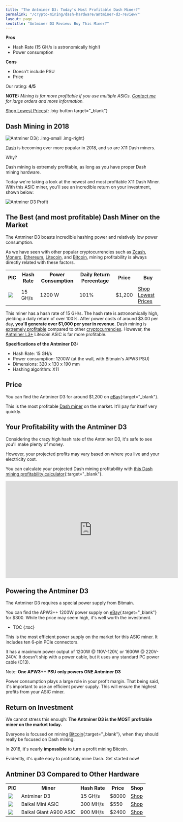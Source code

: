 ```yaml
---
title: "The Antminer D3: Today's Most Profitable Dash Miner?" 
permalink: "/crypto-mining/dash-hardware/antminer-d3-review/"
layout: page
seotitle: "Antminer D3 Review: Buy This Miner?" 
--- 
```


**Pros**

* Hash Rate (15 GH/s is astronomically high!)
* Power consumption 

**Cons**

* Doesn't include PSU
* Price

Our rating: **4/5**

**NOTE:** *Mining is far more profitable if you use multiple ASICs. [Contact me](/contact/) for large orders and more information.*  

[Shop Lowest Prices](http://rover.ebay.com/rover/1/711-53200-19255-0/1?icep_ff3=9&pub=5575177097&toolid=10001&campid=5338112809&customid=&icep_uq=Antminer+D3&icep_sellerId=&icep_ex_kw=&icep_sortBy=12&icep_catId=&icep_minPrice=&icep_maxPrice=&ipn=psmain&icep_vectorid=229466&kwid=902099&mtid=824&kw=lg){: .big-button target="_blank"}

## Dash Mining in 2018

![Antminer D3](/img/cryptocurrency/antminer-d3.png){: .img-small .img-right}

[Dash](/crypto-mining/dash-hardware/) is becoming ever more popular in 2018, and so are X11 Dash miners. 

Why? 

Dash mining is extremely profitable, as long as you have proper Dash mining hardware. 

Today we're taking a look at the newest and most profitable X11 Dash Miner. With this ASIC miner, you'll see an incredible return on your investment, shown below: 

![Antminer D3 Profit](/img/cryptocurrency/dash-profit.png)

## The Best (and most profitable) Dash Miner on the Market

The Antminer D3 boasts incredible hashing power and relatively low power consumption. 

As we have seen with other popular cryptocurrencies such as [Zcash](/crypto-mining/zcash-hardware/), [Monero](/crypto-mining/monero-hardware/), [Ethereum](/crypto-mining/ethereum-hardware/), [Litecoin](/crypto-mining/litecoin-hardware/), and [Bitcoin](/crypto-mining/bitcoin-hardware), mining profitability is always directly related with these factors. 

<table class="basic-table" align="center">
	<tr>
		<th>PIC</th>
		<th>Hash Rate</th>
		<th>Power Consumption</th>
		<th>Daily Return Percentage</th>
		<th>Price</th>
		<th>Buy</th>
	</tr>
	<tr>
		<td><a target="_blank" href="http://rover.ebay.com/rover/1/711-53200-19255-0/1?icep_ff3=9&pub=5575177097&toolid=10001&campid=5338112809&customid=&icep_uq=Antminer+D3&icep_sellerId=&icep_ex_kw=&icep_sortBy=12&icep_catId=&icep_minPrice=&icep_maxPrice=&ipn=psmain&icep_vectorid=229466&kwid=902099&mtid=824&kw=lg"><img class="table-image" src="/img/cryptocurrency/antminer-d3.png" /></a></td>
		<td>15 GH/s</td>
		<td>1200 W</td>
		<td>101%</td>
		<td>$1,200</td>
		<td><a target="_blank" class="big-button" href="http://rover.ebay.com/rover/1/711-53200-19255-0/1?icep_ff3=9&pub=5575177097&toolid=10001&campid=5338112809&customid=&icep_uq=Antminer+D3&icep_sellerId=&icep_ex_kw=&icep_sortBy=12&icep_catId=&icep_minPrice=&icep_maxPrice=&ipn=psmain&icep_vectorid=229466&kwid=902099&mtid=824&kw=lg">Shop Lowest Prices</a></td>
	</tr>
</table>

This miner has a hash rate of 15 GH/s. The hash rate is astronomically high, yielding a daily return of over 100%. After power costs of around $3.00 per day, **you'll generate over $1,000 per year in revenue**. Dash mining is [extremely profitable](/crypto-mining/dash-mining-profitability/) compared to other [cryptocurrencies](/crypto-mining/). However, the [Antminer L3+](/crypto-mining/litecoin-hardware/antminer-l3-review/) Litecoin ASIC is far more profitable.

**Specifications of the Antminer D3:**

* Hash Rate: 15 GH/s
* Power consumption: 1200W (at the wall, with Bitmain's APW3 PSU)
* Dimensions: 320 x 130 x 190 mm
* Hashing algorithm: X11

## Price

You can find the Antminer D3 for around $1,200 on [eBay](http://rover.ebay.com/rover/1/711-53200-19255-0/1?icep_ff3=9&pub=5575177097&toolid=10001&campid=5338112809&customid=&icep_uq=Antminer+D3&icep_sellerId=&icep_ex_kw=&icep_sortBy=12&icep_catId=&icep_minPrice=&icep_maxPrice=&ipn=psmain&icep_vectorid=229466&kwid=902099&mtid=824&kw=lg){:target="_blank"}.

This is the most profitable [Dash miner](/crypto-mining/dash-hardware/) on the market. It'll pay for itself very quickly. 

## Your Profitability with the Antminer D3 

Considering the crazy high hash rate of the Antminer D3, it's safe to see you'll make plenty of money. 

However, your projected profits may vary based on where you live and your electricity cost. 

You can calculate your projected Dash mining profitability with [this Dash mining profitability calculator](https://www.cryptocompare.com/mining/calculator/dash?HashingPower=15&HashingUnit=GH%2Fs&PowerConsumption=1200&CostPerkWh=0.13){:target="_blank"}.

<div class="vid-container">

<iframe width="560" height="315" src="https://www.youtube.com/embed/13sFAL7Z1uU?rel=0&amp;start=24" frameborder="0" allowfullscreen></iframe>

</div>

## Powering the Antminer D3 

The Antminer D3 requires a special power supply from Bitmain. 

You can find the APW3++ 1200W power supply on [eBay](http://rover.ebay.com/rover/1/711-53200-19255-0/1?icep_ff3=9&pub=5575177097&toolid=10001&campid=5338112809&customid=&icep_uq=apw3+%2B%2B&icep_sellerId=&icep_ex_kw=&icep_sortBy=12&icep_catId=&icep_minPrice=&icep_maxPrice=&ipn=psmain&icep_vectorid=229466&kwid=902099&mtid=824&kw=lg){:target="_blank"} for $300. While the price may seem high, it's well worth the investment. 

* TOC
{:toc}


This is the most efficient power supply on the market for this ASIC miner. It includes ten 6-pin PCIe connectors. 

It has a maximum power output of 1200W @ 110V-120V, or 1600W @ 220V-240V. It doesn't ship with a power cable, but it uses any standard PC power cable (C13).

Note: **One APW3++ PSU only powers ONE Antminer D3**

Power consumption plays a large role in your profit margin. That being said, it's important to use an efficient power supply. This will ensure the highest profits from your ASIC miner. 

## Return on Investment

We cannot stress this enough: **The Antminer D3 is the MOST profitable miner on the market today.** 

Everyone is focused on mining [Bitcoin](https://www.buybitcoinworldwide.com/mining/hardware/){:target="_blank"}, when they should really be focused on Dash mining. 

In 2018, it's nearly **impossible** to turn a profit mining Bitcoin. 

Evidently, it's quite easy to profitably mine Dash. Get started now! 

## Antminer D3 Compared to Other Hardware

<table class="basic-table" align="center">
	<tr>
		<th>PIC</th>
		<th>Miner</th>
		<th>Hash Rate</th>
		<th>Price</th>
		<th>Shop</th>
	</tr>
	<tr>
		<td><a target="_blank" href="http://rover.ebay.com/rover/1/711-53200-19255-0/1?icep_ff3=9&pub=5575177097&toolid=10001&campid=5338112809&customid=&icep_uq=Antminer+D3&icep_sellerId=&icep_ex_kw=&icep_sortBy=12&icep_catId=&icep_minPrice=&icep_maxPrice=&ipn=psmain&icep_vectorid=229466&kwid=902099&mtid=824&kw=lg"><img class="table-image" src="/img/cryptocurrency/antminer-d3.png" /> </a></td>
		<td>Antminer D3</td>
		<td>15 GH/s</td>
		<td>$8000</td>
		<td><a target="_blank" class="big-button" href="http://rover.ebay.com/rover/1/711-53200-19255-0/1?icep_ff3=9&pub=5575177097&toolid=10001&campid=5338112809&customid=&icep_uq=Antminer+D3&icep_sellerId=&icep_ex_kw=&icep_sortBy=12&icep_catId=&icep_minPrice=&icep_maxPrice=&ipn=psmain&icep_vectorid=229466&kwid=902099&mtid=824&kw=lg">Shop</a></td>
	</tr>
	<tr>
		<td><a target="_blank" href="http://rover.ebay.com/rover/1/711-53200-19255-0/1?icep_ff3=9&pub=5575177097&toolid=10001&campid=5338112809&customid=&icep_uq=baikal+mini+asic&icep_sellerId=&icep_ex_kw=&icep_sortBy=12&icep_catId=&icep_minPrice=&icep_maxPrice=&ipn=psmain&icep_vectorid=229466&kwid=902099&mtid=824&kw=lg"><img class="table-image" src="/img/cryptocurrency/baikal-mini.png" /></a></td>
		<td>Baikal Mini ASIC</td>
		<td>300 MH/s</td>
		<td>$550</td>
		<td><a target="_blank" class="big-button" href="http://rover.ebay.com/rover/1/711-53200-19255-0/1?icep_ff3=9&pub=5575177097&toolid=10001&campid=5338112809&customid=&icep_uq=baikal+mini+asic&icep_sellerId=&icep_ex_kw=&icep_sortBy=12&icep_catId=&icep_minPrice=&icep_maxPrice=&ipn=psmain&icep_vectorid=229466&kwid=902099&mtid=824&kw=lg">Shop</a></td>
	</tr>
	<tr>
		<td><a target="_blank" href="http://rover.ebay.com/rover/1/711-53200-19255-0/1?icep_ff3=9&pub=5575177097&toolid=10001&campid=5338112809&customid=&icep_uq=baikal+giant+a900&icep_sellerId=&icep_ex_kw=&icep_sortBy=12&icep_catId=&icep_minPrice=&icep_maxPrice=&ipn=psmain&icep_vectorid=229466&kwid=902099&mtid=824&kw=lg"><img class="table-image" src="/img/cryptocurrency/gpu/baikal-giant-a900.jpg" /> </a></td>
		<td>Baikal Giant A900 ASIC</td>
		<td>900 MH/s</td>
		<td>$2400</td>
		<td><a target="_blank" class="big-button" href="http://rover.ebay.com/rover/1/711-53200-19255-0/1?icep_ff3=9&pub=5575177097&toolid=10001&campid=5338112809&customid=&icep_uq=baikal+giant+a900&icep_sellerId=&icep_ex_kw=&icep_sortBy=12&icep_catId=&icep_minPrice=&icep_maxPrice=&ipn=psmain&icep_vectorid=229466&kwid=902099&mtid=824&kw=lg">Shop </a></td>
	</tr>
</table>